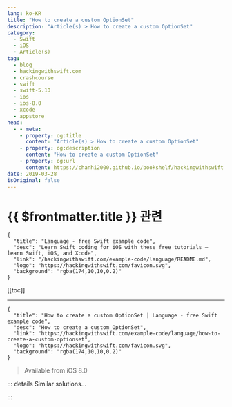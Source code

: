 ```yaml
---
lang: ko-KR
title: "How to create a custom OptionSet"
description: "Article(s) > How to create a custom OptionSet"
category:
  - Swift
  - iOS
  - Article(s)
tag: 
  - blog
  - hackingwithswift.com
  - crashcourse
  - swift
  - swift-5.10
  - ios
  - ios-8.0
  - xcode
  - appstore
head:
  - - meta:
    - property: og:title
      content: "Article(s) > How to create a custom OptionSet"
    - property: og:description
      content: "How to create a custom OptionSet"
    - property: og:url
      content: https://chanhi2000.github.io/bookshelf/hackingwithswift.com/example-code/language/how-to-create-a-custom-optionset.html
date: 2019-03-28
isOriginal: false
---
```


# {{ $frontmatter.title }} 관련

```component VPCard
{
  "title": "Language - free Swift example code",
  "desc": "Learn Swift coding for iOS with these free tutorials – learn Swift, iOS, and Xcode",
  "link": "/hackingwithswift.com/example-code/language/README.md",
  "logo": "https://hackingwithswift.com/favicon.svg",
  "background": "rgba(174,10,10,0.2)"
}
```

[[toc]]

---

```component VPCard
{
  "title": "How to create a custom OptionSet | Language - free Swift example code",
  "desc": "How to create a custom OptionSet",
  "link": "https://hackingwithswift.com/example-code/language/how-to-create-a-custom-optionset",
  "logo": "https://hackingwithswift.com/favicon.svg",
  "background": "rgba(174,10,10,0.2)"
}
```

> Available from iOS 8.0

<!-- TODO: 작성 -->

<!-- 
Option sets are similar to enums, but they are designed to work as a set so you can use more than one at a time. For example, when using the `range(of:)` method of a string, you can specify `.caseInsensitive` to have the search ignore case, you can specify `.backwards` to have the search start from the end of the string, or you can combine the two:

```swift
let string = "The rain in Spain"
let range = string.range(of: "rain", options: [.caseInsensitive, .backwards])
```

That searches through the string backwards and ignoring case – we provided both options at the same time. This functionality looks like an enum, but it can also be treated as an array; Swift figures it out for you.

You can write your own by making a custom struct that conforms to the `OptionSet` protocol, and it doesn’t take much:

1. Create a constant describing what the underlying value is – it’s normally an integer, but you need to be specific. 
<li>Make static instances of your struct for each option you want to represent.
<li>Each of those should have a unique raw value, so its common to use bit-shifting to avoid mistakes.
<li>Add any groups of those instances as new statics.

To demonstrate this, let’s create a `UserRoles` struct that defines roles a user might have in a GitHub account: they can create things, destroy things, and get the status of things.

All three of those roles need unique raw values, so we’re going to use bit shifting – `1 << 0`, `1 << 1`, and so on – to make that clear.

Here’s how it looks in Swift:

```swift
struct UserRoles: OptionSet {
    let rawValue: Int

    static let status = UserRoles(rawValue: 1 << 0)
    static let create = UserRoles(rawValue: 1 << 1)
    static let destroy = UserRoles(rawValue: 1 << 2)
    static let all: UserRoles = [.status, .create, .destroy]
}
```

You can now use any of those roles by themselves or in an array:

```swift
let roles1: UserRoles = [.create]
let roles2: UserRoles = [.create, .destroy]
let roles3: UserRoles = [.create, .destroy, .status]
let roles4 = UserRoles.all
```

-->

::: details Similar solutions…

<!--
/quick-start/swiftui/how-to-create-and-compose-custom-views">How to create and compose custom views 
/example-code/uikit/how-to-create-live-playgrounds-in-xcode">How to create live playgrounds in Xcode 
/quick-start/swiftui/how-to-create-a-custom-transition">How to create a custom transition 
/quick-start/swiftui/how-to-create-custom-animated-drawings-with-timelineview-and-canvas">How to create custom animated drawings with TimelineView and Canvas 
/example-code/core-haptics/how-to-play-custom-vibrations-using-core-haptics">How to play custom vibrations using Core Haptics</a>
-->

:::

